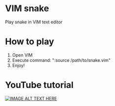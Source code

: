 # VIM snake
Play snake in VIM text editor

# How to play
1. Open VIM
2. Execute command: ":source /path/to/snake.vim"
3. Enjoy!

# YouTube tutorial
[![IMAGE ALT TEXT HERE](https://img.youtube.com/vi/T8VEp0Ln-hA/0.jpg)](https://youtu.be/T8VEp0Ln-hA)
